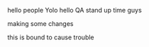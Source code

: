 hello people
Yolo
hello
QA stand up time guys


 
making some changes


this is bound to cause trouble 
 
